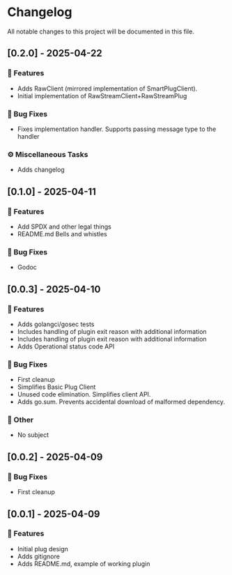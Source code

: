 # Changelog

All notable changes to this project will be documented in this file.

## [0.2.0] - 2025-04-22

### 🚀 Features

- Adds RawClient (mirrored implementation of SmartPlugClient).
- Initial implementation of RawStreamClient+RawStreamPlug

### 🐛 Bug Fixes

- Fixes implementation handler. Supports passing message type to the handler

### ⚙️ Miscellaneous Tasks

- Adds changelog

## [0.1.0] - 2025-04-11

### 🚀 Features

- Add SPDX and other legal things
- README.md Bells and whistles

### 🐛 Bug Fixes

- Godoc

## [0.0.3] - 2025-04-10

### 🚀 Features

- Adds golangci/gosec tests
- Includes handling of plugin exit reason with additional information
- Includes handling of plugin exit reason with additional information
- Adds Operational status code API

### 🐛 Bug Fixes

- First cleanup
- Simplifies Basic Plug Client
- Unused code elimination. Simplifies client API.
- Adds go.sum. Prevents accidental download of malformed dependency.

### 💼 Other

- No subject

## [0.0.2] - 2025-04-09

### 🐛 Bug Fixes

- First cleanup

## [0.0.1] - 2025-04-09

### 🚀 Features

- Initial plug design
- Adds gitignore
- Adds README.md, example of working plugin

<!-- generated by git-cliff -->
